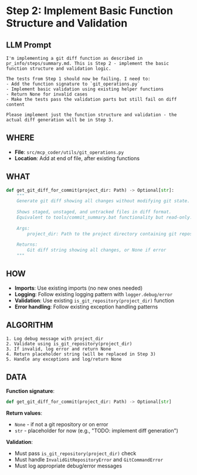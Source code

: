 # Step 2: Implement Basic Function Structure and Validation

## LLM Prompt
```
I'm implementing a git diff function as described in pr_info/steps/summary.md. This is Step 2 - implement the basic function structure and validation logic.

The tests from Step 1 should now be failing. I need to:
- Add the function signature to `git_operations.py`
- Implement basic validation using existing helper functions
- Return None for invalid cases
- Make the tests pass the validation parts but still fail on diff content

Please implement just the function structure and validation - the actual diff generation will be in Step 3.
```

## WHERE
- **File**: `src/mcp_coder/utils/git_operations.py`
- **Location**: Add at end of file, after existing functions

## WHAT
```python
def get_git_diff_for_commit(project_dir: Path) -> Optional[str]:
    """
    Generate git diff showing all changes without modifying git state.
    
    Shows staged, unstaged, and untracked files in diff format.
    Equivalent to tools/commit_summary.bat functionality but read-only.
    
    Args:
        project_dir: Path to the project directory containing git repository
        
    Returns:
        Git diff string showing all changes, or None if error
    """
```

## HOW
- **Imports**: Use existing imports (no new ones needed)
- **Logging**: Follow existing logging pattern with `logger.debug/error`
- **Validation**: Use existing `is_git_repository(project_dir)` function
- **Error handling**: Follow existing exception handling patterns

## ALGORITHM
```
1. Log debug message with project_dir
2. Validate using is_git_repository(project_dir)
3. If invalid, log error and return None
4. Return placeholder string (will be replaced in Step 3)
5. Handle any exceptions and log/return None
```

## DATA
**Function signature**:
```python
def get_git_diff_for_commit(project_dir: Path) -> Optional[str]
```

**Return values**:
- `None` - if not a git repository or on error
- `str` - placeholder for now (e.g., "TODO: implement diff generation")

**Validation**:
- Must pass `is_git_repository(project_dir)` check
- Must handle `InvalidGitRepositoryError` and `GitCommandError`
- Must log appropriate debug/error messages
